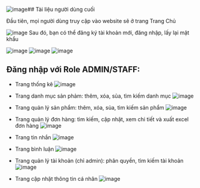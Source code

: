 ![image](https://github.com/user-attachments/assets/0c1ffff8-3843-4a34-8067-c3381cdd829d)## Tài liệu người dùng cuối

Đầu tiên, mọi người dùng truy cập vào website sẽ ở trang Trang Chủ

![image](https://github.com/user-attachments/assets/991f766d-339a-4d7f-8fa1-6cd7dcdaa0c7)
Sau đó, bạn có thể đăng ký tài khoản mới, đăng nhập, lấy lại mật khẩu

![image](https://github.com/user-attachments/assets/2ad00fc5-e5cd-459d-bdcc-a6d0ba1a7777)
![image](https://github.com/user-attachments/assets/1e47708e-2a60-439a-945b-e52079b3b77f)
![image](https://github.com/user-attachments/assets/b41b2557-2259-41dd-8647-92fe50f84657)

## Đăng nhập với Role ADMIN/STAFF:
- Trang thống kê
![image](https://github.com/user-attachments/assets/d48645da-2717-4ee6-b500-aa606610cef6)

- Trang danh mục sản phảm: thêm, xóa, sủa, tìm kiếm danh mục
![image](https://github.com/user-attachments/assets/85146b10-fda7-47ea-97a0-f8057c541259)

- Trang quản lý sản phẩm: thêm, xóa, sủa, tìm kiếm sản phẩm
![image](https://github.com/user-attachments/assets/e8acc968-e2f2-450f-a4a1-d217e3ee058e)

- Trang quản lý đơn hàng: tìm kiếm, cập nhật, xem chi tiết và xuất excel đơn hàng
![image](https://github.com/user-attachments/assets/a857d3f3-9bc8-4272-aa3a-a38f0bbe6f24)

- Trang tin nhắn
![image](https://github.com/user-attachments/assets/51cc5b02-2e66-429f-98d1-5cad315c70f4)

- Trang bình luận
![image](https://github.com/user-attachments/assets/3b222a5c-7b20-407a-9b98-0a781a9b2a6a)

- Trang quản lý tài khoản (chỉ admin): phân quyền, tìm kiếm tài khoản
![image](https://github.com/user-attachments/assets/d8fcff44-e1ce-414b-a13b-7d94ea9cd96b)

- Trang cập nhật thông tin cá nhân
![image](https://github.com/user-attachments/assets/2f875c39-e56a-4f34-9655-20b9af26182b)






